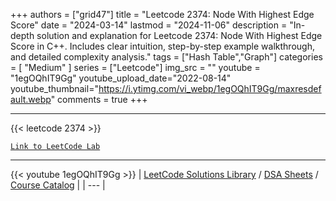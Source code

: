 
+++
authors = ["grid47"]
title = "Leetcode 2374: Node With Highest Edge Score"
date = "2024-03-14"
lastmod = "2024-11-06"
description = "In-depth solution and explanation for Leetcode 2374: Node With Highest Edge Score in C++. Includes clear intuition, step-by-step example walkthrough, and detailed complexity analysis."
tags = ["Hash Table","Graph"]
categories = [
    "Medium"
]
series = ["Leetcode"]
img_src = ""
youtube = "1egOQhIT9Gg"
youtube_upload_date="2022-08-14"
youtube_thumbnail="https://i.ytimg.com/vi_webp/1egOQhIT9Gg/maxresdefault.webp"
comments = true
+++



---
{{< leetcode 2374 >}}

[`Link to LeetCode Lab`](https://leetcode.com/problems/node-with-highest-edge-score/description/)

---
{{< youtube 1egOQhIT9Gg >}}
| [LeetCode Solutions Library](https://grid47.xyz/leetcode/) / [DSA Sheets](https://grid47.xyz/sheets/) / [Course Catalog](https://grid47.xyz/courses/) |
| --- |
